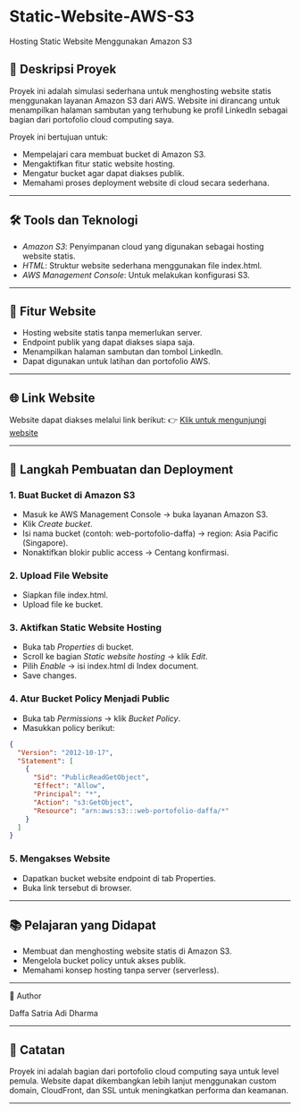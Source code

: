 # Static-Website-AWS-S3
Hosting Static Website Menggunakan Amazon S3

## 📖 Deskripsi Proyek
Proyek ini adalah simulasi sederhana untuk menghosting website statis menggunakan layanan Amazon S3 dari AWS. Website ini dirancang untuk menampilkan halaman sambutan yang terhubung ke profil LinkedIn sebagai bagian dari portofolio cloud computing saya.

Proyek ini bertujuan untuk:
- Mempelajari cara membuat bucket di Amazon S3.
- Mengaktifkan fitur static website hosting.
- Mengatur bucket agar dapat diakses publik.
- Memahami proses deployment website di cloud secara sederhana.

---

## 🛠 Tools dan Teknologi
- *Amazon S3*: Penyimpanan cloud yang digunakan sebagai hosting website statis.
- *HTML*: Struktur website sederhana menggunakan file index.html.
- *AWS Management Console*: Untuk melakukan konfigurasi S3.

---

## 🌟 Fitur Website
- Hosting website statis tanpa memerlukan server.
- Endpoint publik yang dapat diakses siapa saja.
- Menampilkan halaman sambutan dan tombol LinkedIn.
- Dapat digunakan untuk latihan dan portofolio AWS.

---

## 🌐 Link Website
Website dapat diakses melalui link berikut:
👉 [Klik untuk mengunjungi website](http://web-portofolio-daffa.s3-website-ap-southeast-1.amazonaws.com)

---

## 🚀 Langkah Pembuatan dan Deployment

### 1. Buat Bucket di Amazon S3
- Masuk ke AWS Management Console → buka layanan Amazon S3.
- Klik *Create bucket*.
- Isi nama bucket (contoh: web-portofolio-daffa) → region: Asia Pacific (Singapore).
- Nonaktifkan blokir public access → Centang konfirmasi.

### 2. Upload File Website
- Siapkan file index.html.
- Upload file ke bucket.

### 3. Aktifkan Static Website Hosting
- Buka tab *Properties* di bucket.
- Scroll ke bagian *Static website hosting* → klik *Edit*.
- Pilih *Enable* → isi index.html di Index document.
- Save changes.

### 4. Atur Bucket Policy Menjadi Public
- Buka tab *Permissions* → klik *Bucket Policy*.
- Masukkan policy berikut:

```json
{
  "Version": "2012-10-17",
  "Statement": [
    {
      "Sid": "PublicReadGetObject",
      "Effect": "Allow",
      "Principal": "*",
      "Action": "s3:GetObject",
      "Resource": "arn:aws:s3:::web-portofolio-daffa/*"
    }
  ]
}
```

### 5. Mengakses Website

- Dapatkan bucket website endpoint di tab Properties.
- Buka link tersebut di browser.

---

## 📚 Pelajaran yang Didapat

- Membuat dan menghosting website statis di Amazon S3.
- Mengelola bucket policy untuk akses publik.
- Memahami konsep hosting tanpa server (serverless).

---

👤 Author

Daffa Satria Adi Dharma

---

## 📌 Catatan

Proyek ini adalah bagian dari portofolio cloud computing saya untuk level pemula. Website dapat dikembangkan lebih lanjut menggunakan custom domain, CloudFront, dan SSL untuk meningkatkan performa dan keamanan.

---
